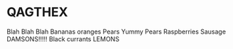 # QAGTHEX
Blah Blah Blah
Bananas
oranges
Pears
Yummy Pears
Raspberries
Sausage
DAMSONS!!!!!
Black currants
LEMONS

